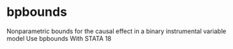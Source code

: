 # bpbounds
Nonparametric bounds for the causal effect in a binary instrumental variable model Use bpbounds With STATA 18
